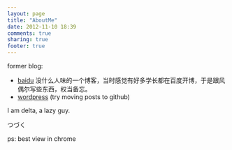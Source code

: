 ```yaml
---
layout: page
title: "AboutMe"
date: 2012-11-10 18:39
comments: true
sharing: true
footer: true
---
```


former blog:

* [baidu](http://hi.baidu.com/delta_4d) 没什么人味的一个博客，当时感觉有好多学长都在百度开博，于是跟风偶尔写些东西，权当备忘。
* [wordpress](http://delta4d.wordpress.com) (try moving posts to github)

I am delta, a lazy guy.

つづく

ps: best view in chrome
